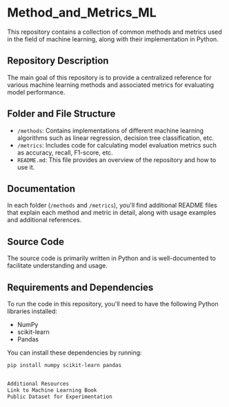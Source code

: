# Method_and_Metrics_ML

This repository contains a collection of common methods and metrics used in the field of machine learning, along with their implementation in Python.

## Repository Description

The main goal of this repository is to provide a centralized reference for various machine learning methods and associated metrics for evaluating model performance.

## Folder and File Structure

- `/methods`: Contains implementations of different machine learning algorithms such as linear regression, decision tree classification, etc.
- `/metrics`: Includes code for calculating model evaluation metrics such as accuracy, recall, F1-score, etc.
- `README.md`: This file provides an overview of the repository and how to use it.

## Documentation

In each folder (`/methods` and `/metrics`), you'll find additional README files that explain each method and metric in detail, along with usage examples and additional references.

## Source Code

The source code is primarily written in Python and is well-documented to facilitate understanding and usage.

## Requirements and Dependencies

To run the code in this repository, you'll need to have the following Python libraries installed:

- NumPy
- scikit-learn
- Pandas

You can install these dependencies by running:

```bash
pip install numpy scikit-learn pandas


Additional Resources
Link to Machine Learning Book
Public Dataset for Experimentation
